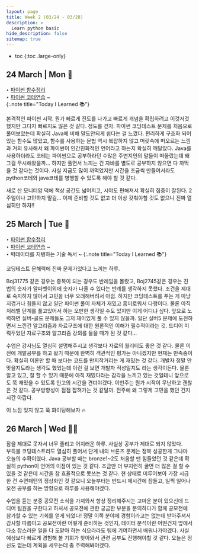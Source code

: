 ```yaml
---
layout: page
title: Week 2 (03/24 - 03/28)
description: >
  Learn python basic
hide_description: false
sitemap: true
---
```


* toc
{:toc .large-only}
## 24 March | Mon 🙂

‣ [파이썬 함수정리](/development/python/2025-03-24-python-01함수/) <br>‣ [파이썬 코테연습](https://github.com/devyzz/Baekjoon_Python/tree/main/Bronze) ~<br>
{:.note title="Today I Learned 📚"}

본격적인 파이썬 시작. 뭔가 빠르게 진도를 나가고 빠르게 개념을 확립하려고 이것저것 했지만 그다지 빠르지도 않은 것 같다. 정도를 걷자. 파이썬 코딩테스트 문제를 처음으로 풀어보았는데 확실히 Java에 비해 말도안되게 쉽다는 걸 느꼈다. 편리하게 구조화 되어있는 함수도 많았고, 함수를 사용하는 문법 역시 복잡하지 않고 머릿속에 떠오르는 느낌과 거의 유사해서 왜 파이썬이 인간친화적인 언어라고 하는지 확실히 깨달았다. Java를 사용하더라도 코테는 파이썬으로 공부하라던 수많은 주변지인의 말들이 떠올랐는데 왜 그걸 무시해왔을까... 하지만 풀면서 느끼는 건 자바를 별도로 공부하지 않으면 다 까먹을 것 같다는 것이다. 사실 지금도 많이 까먹었지만 시간을 조금씩 만들어서라도 python코테와 java코테를 병행할 수 있도록 해야 할 것 같다. 

새로 산 모니터암 덕에 책상 공간도 넓어지고, 시야도 편해져서 확실히 집중이 잘된다. 2주일이나 고민하지 말걸... 이제 준비할 것도 없고 더 이상 갖춰야할 것도 없으니 진짜 열심히만 하자!!

## 25 March | Tue 🙂

‣ [파이썬 함수정리](/development/python/2025-03-24-python-01함수/) <br>‣ [파이썬 코테연습](https://github.com/devyzz/Baekjoon_Python/tree/main/Bronze) ~<br>‣ 빅데이터를 지탱하는 기술 독서 ~
{:.note title="Today I Learned 📚"}

코딩테스트 문해력에 진짜 문제가있다고 느끼는 하루. 

Boj31775 같은 경우는 중복이 되는 경우도 반례임을 몰랐고, Boj2745같은 경우는 진법의 숫자가 알파벳이외에 숫자가 나올 수 있다는 반례를 생각하지 못했다. 조건을 제대로 숙지하지 않아서 고민을 너무 오래해버려서 아쉽. 하지만 코딩테스트를 푸는 게 마냥 지겹거나 힘들지 않고 일단 파이썬 풀이 자체가 재밌고 흥미로워서 다행이다. 물론 아직 저레벨 단계를 풀고있어서 하는 오만한 생각일 수도 있지만 이게 어디냐 싶다. 앞으로 노력하면 실버-골드 문제들도 그저 재미있게 풀 수 있지 않을까. 일단 실버5 문제에 도전하면서 느낀건 알고리즘과 자료구조에 대한 원론적인 이해가 필수적이라는 것. 드디어 미뤄두었던 자료구조와 알고리즘 강의를 들을 때가 된 것 같다... 

수업은 강사님도 열심히 설명해주시고 생각보다 자료의 퀄리티도 좋은 것 같다. 물론 이전에 개발공부를 하고 왔기 때문에 완벽히 객관적인 평가는 아니겠지만 현재는 만족중이다. 확실히 이론만 할 때 보다는 코드를 만지작거리는 게 재밌는 것 같다. 개발자 정말 안맞을지도라는 생각도 했었는데 이런 걸 보면 개발자 적성일지도 라는 생각이든다. 물론 알고 있고, 잘 할 수 있기 때문에 아직 재밌다라는 감각을 느끼고 있는 것일테니 앞으로도 쭉 재밌을 수 있도록 인고의 시간을 견뎌야겠다. 이번주는 뭔가 시작이 무난하고 괜찮은 것 같다. 공부방향성이 점점 잡혀가는 것 같달까. 전주에 왜 그렇게 고민을 했던 건지 시간 아깝다.

이 느낌 잊지 않고 쭉 화이팅해보쟈 🔥

## 26 March | Wed 😵‍💫

잠을 제대로 못자서 너무 졸리고 어지러운 하루. 사실상 공부가 제대로 되지 않았다.<br>부득불 코딩테스트라도 열심히 풀어서 단계 내의 브론즈 문제는 정복 성공한게 그나마 오늘의 수확이였다. Java 공부할 때는 bronze1~2도 처음할 땐 힘들었던 것 같은데 확실히 python이 언어의 이점이 있는 것 같다. 조금만 더 부지런히 굴면 더 많은 걸 할 수 있을 것 같은데 시간을 참 효율적으로 못쓰는 것 같다. 현 상태로 미루어보아 가장 시급한 건 수면패턴의 정상화인 것 같으니 오늘부터는 반드시 제시간에 잠들고, 일찍 일어나 오전 공부를 하는 방향으로 하루를 사용해야겠다.

수업을 듣는 분중 공모전 소식을 가져와서 항상 정리해주시는 고마운 분이 있으신데 드디어 팀원을 구한다고 하셔서 공모전에 관한 궁금한 부분을 문의하다가 함께 공모전에 참가할 수 있는 기회를 얻게 되었다! 정말 이쪽 분야에 경험이라고는 없는데 받아주셔서 감사할 따름이고 공모전이란 어떻게 준비하는 것인지, 데이터 분석이란 어떤건지 옆에서 다소 잡스러운 일을 다 도맡아 하는 식으라라도 팀에 기여하면서 배워나가야겠다. 사실 예상보다 빠르게 경험해 볼 기회가 찾아와서 관련 공부도 진행해야할 것 같다. 오늘은 정신도 없는데 계획을 세우는데 좀 주력해봐야겠다. 
